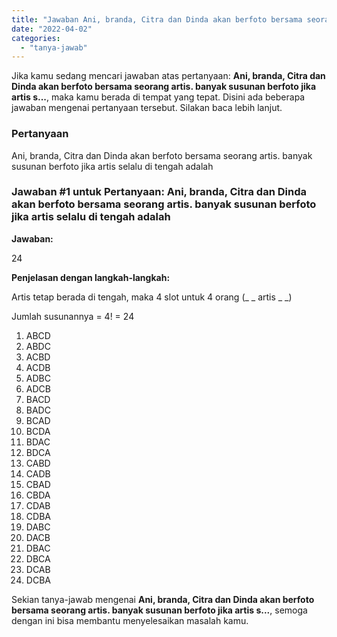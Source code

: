 ```yaml
---
title: "Jawaban Ani, branda, Citra dan Dinda akan berfoto bersama seorang artis. banyak susunan berfoto jika artis s..."
date: "2022-04-02"
categories: 
  - "tanya-jawab"
---
```


Jika kamu sedang mencari jawaban atas pertanyaan: **Ani, branda, Citra dan Dinda akan berfoto bersama seorang artis. banyak susunan berfoto jika artis s...**, maka kamu berada di tempat yang tepat. Disini ada beberapa jawaban mengenai pertanyaan tersebut. Silakan baca lebih lanjut.

### Pertanyaan

Ani, branda, Citra dan Dinda akan berfoto bersama seorang artis. banyak susunan berfoto jika artis selalu di tengah adalah ​

### Jawaban #1 untuk Pertanyaan: Ani, branda, Citra dan Dinda akan berfoto bersama seorang artis. banyak susunan berfoto jika artis selalu di tengah adalah ​

**Jawaban:**

24

**Penjelasan dengan langkah-langkah:**

Artis tetap berada di tengah, maka 4 slot untuk 4 orang (\_ \_ artis \_ \_)

Jumlah susunannya = 4! = 24

1. ABCD
2. ABDC
3. ACBD
4. ACDB
5. ADBC
6. ADCB
7. BACD
8. BADC
9. BCAD
10. BCDA
11. BDAC
12. BDCA
13. CABD
14. CADB
15. CBAD
16. CBDA
17. CDAB
18. CDBA
19. DABC
20. DACB
21. DBAC
22. DBCA
23. DCAB
24. DCBA

Sekian tanya-jawab mengenai **Ani, branda, Citra dan Dinda akan berfoto bersama seorang artis. banyak susunan berfoto jika artis s...**, semoga dengan ini bisa membantu menyelesaikan masalah kamu.
